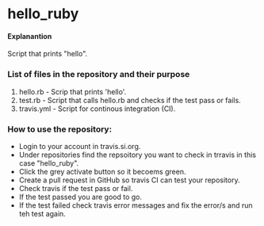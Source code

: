 # hello_ruby

#### Explanantion 
Script that prints "hello".

### List of files in the repository and their purpose
1. hello.rb - Scrip that prints 'hello'.
2. test.rb - Script that calls hello.rb and checks if the test pass or fails. 
3. travis.yml - Script for continous integration (CI). 

### How to use the repository:
* Login to your account in travis.si.org.
* Under repositories find the repsoitory you want to check in trravis in this case "hello_ruby".
* Click the grey activate button so it becoems green.
* Create a pull request in GitHub so travis CI can test your repository. 
* Check travis if the test pass or fail. 
* If the test passed you are good to go.
* If the test failed check travis error messages and fix the error/s and run teh test again.
